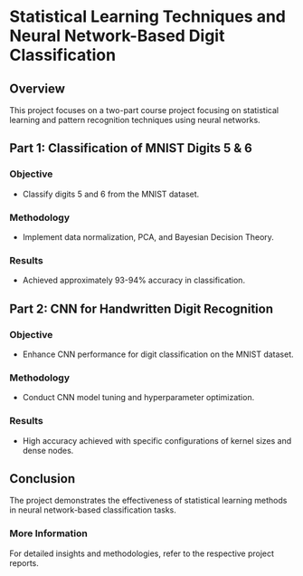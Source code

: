# Statistical Learning Techniques and Neural Network-Based Digit Classification

## Overview
This project focuses on a two-part course project focusing on statistical learning and pattern recognition techniques using neural networks.

## Part 1: Classification of MNIST Digits 5 & 6
### Objective
- Classify digits 5 and 6 from the MNIST dataset.
### Methodology
- Implement data normalization, PCA, and Bayesian Decision Theory.
### Results
- Achieved approximately 93-94% accuracy in classification.

## Part 2: CNN for Handwritten Digit Recognition
### Objective
- Enhance CNN performance for digit classification on the MNIST dataset.
### Methodology
- Conduct CNN model tuning and hyperparameter optimization.
### Results
- High accuracy achieved with specific configurations of kernel sizes and dense nodes.

## Conclusion
The project demonstrates the effectiveness of statistical learning methods in neural network-based classification tasks.

### More Information
For detailed insights and methodologies, refer to the respective project reports.
